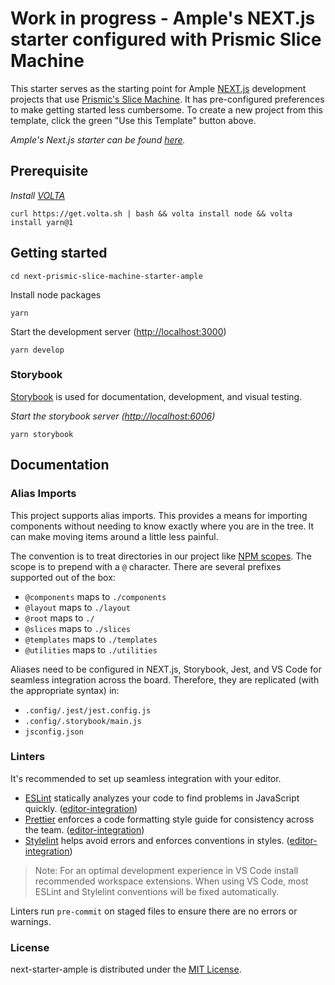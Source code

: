 # Work in progress - Ample's NEXT.js starter configured with Prismic Slice Machine

This starter serves as the starting point for Ample [NEXT.js](https://nextjs.org/) development projects that use [Prismic's Slice Machine](https://prismic.io/docs/core-concepts/slice-machine). It has pre-configured preferences to make getting started less cumbersome. To create a new project from this template, click the green "Use this Template" button above.

_Ample's Next.js starter can be found [here](https://github.com/ample/next-starter-ample)._

## Prerequisite

_Install [VOLTA](https://volta.sh/)_

```shell
curl https://get.volta.sh | bash && volta install node && volta install yarn@1
```

## Getting started

```shell
cd next-prismic-slice-machine-starter-ample
```

Install node packages

```shell
yarn
```

Start the development server ([http://localhost:3000](http://localhost:3000))

```shell
yarn develop
```

### Storybook

[Storybook](https://storybook.js.org/) is used for documentation, development, and visual testing.

_Start the storybook server ([http://localhost:6006](http://localhost:6006))_

```shell
yarn storybook
```

## Documentation

### Alias Imports

This project supports alias imports. This provides a means for importing components without needing to know exactly where you are in the tree. It can make moving items around a little less painful.

The convention is to treat directories in our project like [NPM scopes](https://docs.npmjs.com/about-scopes). The scope is to prepend with a `@` character. There are several prefixes supported out of the box:

- `@components` maps to `./components`
- `@layout` maps to `./layout`
- `@root` maps to `./`
- `@slices` maps to `./slices`
- `@templates` maps to `./templates`
- `@utilities` maps to `./utilities`

Aliases need to be configured in NEXT.js, Storybook, Jest, and VS Code for seamless integration across the board. Therefore, they are replicated (with the appropriate syntax) in:

- `.config/.jest/jest.config.js`
- `.config/.storybook/main.js`
- `jsconfig.json`

### Linters

It's recommended to set up seamless integration with your editor.

- [ESLint](http://eslint.org/) statically analyzes your code to find problems in JavaScript quickly. ([editor-integration](http://eslint.org/docs/user-guide/integrations#editors))
- [Prettier](https://prettier.io) enforces a code formatting style guide for consistency across the team. ([editor-integration](https://prettier.io/docs/en/editors.html)\)
- [Stylelint](https://stylelint.io) helps avoid errors and enforces conventions in styles. ([editor-integration](https://stylelint.io/user-guide/complementary-tools/#editor-plugins)\)

> Note: For an optimal development experience in VS Code install recommended workspace extensions.
> When using VS Code, most ESLint and Stylelint conventions will be fixed automatically.

Linters run `pre-commit` on staged files to ensure there are no errors or warnings.

### License

next-starter-ample is distributed under the [MIT License](LICENSE.md).

